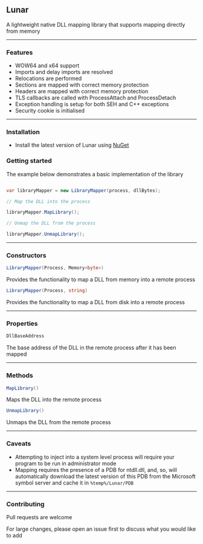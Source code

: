 ## Lunar
A lightweight native DLL mapping library that supports mapping directly from memory

----

### Features

- WOW64 and x64 support
- Imports and delay imports are resolved
- Relocations are performed
- Sections are mapped with correct memory protection
- Headers are mapped with correct memory protection
- TLS callbacks are called with ProcessAttach and ProcessDetach
- Exception handling is setup for both SEH and C++ exceptions
- Security cookie is initialised

----

### Installation

- Install the latest version of Lunar using [NuGet](https://www.nuget.org/packages/Lunar)

### Getting started

The example below demonstrates a basic implementation of the library

```csharp

var libraryMapper = new LibraryMapper(process, dllBytes);

// Map the DLL into the process

libraryMapper.MapLibrary();

// Unmap the DLL from the process

libraryMapper.UnmapLibrary();

```

----

### Constructors

```csharp
LibraryMapper(Process, Memory<byte>)
```
Provides the functionality to map a DLL from memory into a remote process


```csharp
LibraryMapper(Process, string)
```

Provides the functionality to map a DLL from disk into a remote process

----

### Properties

```csharp
DllBaseAddress
```

The base address of the DLL in the remote process after it has been mapped

----

### Methods

```csharp
MapLibrary()
```

Maps the DLL into the remote process

```csharp
UnmapLibrary()
```

Unmaps the DLL from the remote process

----

### Caveats

- Attempting to inject into a system level process will require your program to be run in administrator mode
- Mapping requires the presence of a PDB for ntdll.dll, and, so, will automatically download the latest version of this PDB from the Microsoft symbol server and cache it in `%temp%/Lunar/PDB`

----

### Contributing

Pull requests are welcome

For large changes, please open an issue first to discuss what you would like to add